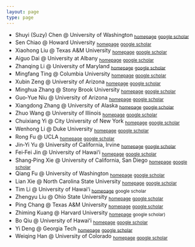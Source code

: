 ```yaml
---
layout: page
type: page
---
```


- Shuyi (Suzy) Chen @ University of Washington <sub>[homepage](https://atmos.uw.edu/faculty-and-research/core-faculty/shuyi-chen)</sub> <sub>[google scholar](https://scholar.google.com/citations?user=LW9-XEYAAAAJ)</sub>
- Sen Chiao @ Howard University <sub>[homepage](https://profiles.howard.edu/sen-chiao)</sub> <sub>[google scholar](https://scholar.google.com/citations?user=LiDrBWwAAAAJ)</sub>
- Xiaohong Liu @ Texas A&M University <sub>[homepage](https://artsci.tamu.edu/atmos-science/contact/profiles/xiaohong-liu.html)</sub> <sub>[google scholar](https://scholar.google.com/citations?user=OrDCS68AAAAJ)</sub>
- Aiguo Dai @ University at Albany <sub>[homepage](https://www.albany.edu/daes/faculty/aiguo-dai)</sub> <sub>[google scholar](https://scholar.google.com/citations?user=qYIJJ1AAAAAJ)</sub>
- Zhanqing Li @ University of Maryland <sub>[homepage](https://www2.atmos.umd.edu/~zli)</sub> <sub>[google scholar](https://scholar.google.com/citations?user=td1Yf-4AAAAJ)</sub>
- Mingfang Ting @ Columbia University <sub>[homepage](https://lamont.columbia.edu/directory/mingfang-ting)</sub> <sub>[google scholar](https://scholar.google.com/citations?user=VPhpWq0AAAAJ)</sub>
- Xubin Zeng @ University of Arizona <sub>[homepage](https://sites.google.com/view/xubinzeng)</sub> <sub>[google scholar](https://scholar.google.com/citations?user=1NZy-WwAAAAJ)</sub>
- Minghua Zhang @ Stony Brook University <sub>[homepage](https://www.stonybrook.edu/commcms/somas/people/_profiles/minghua-zhang.php)</sub> <sub>[google scholar](https://scholar.google.com/citations?user=OPMH57gAAAAJ)</sub>
- Guo‑Yue Niu @ University of Arizona <sub>[homepage](https://has.arizona.edu/person/guo-yue-niu)</sub> <sub>[google scholar](https://scholar.google.com/citations?user=Vxr_xRwAAAAJ)</sub>
- Xiangdong Zhang @ University of Alaska <sub>[homepage](https://www.uaf.edu/atmos/faculty/zhang_xiangdong.php)</sub> <sub>[google scholar](https://scholar.google.com/citations?user=0LolwH8AAAAJ)</sub>
- Zhuo Wang @ University of Illinois <sub>[homepage](https://climas.illinois.edu/directory/profile/zhuowang)</sub> <sub>[google scholar](https://scholar.google.com/citations?user=Wn9LYk4AAAAJ)</sub>
- Chuixiang Yi @ City University of New York <sub>[homepage](https://www.qc.cuny.edu/academics/sees/faculty-research-chuixiang-yi)</sub> <sub>[google scholar](https://scholar.google.com/citations?user=p4L3K7MAAAAJ)</sub>
- Wenhong Li @ Duke University <sub>[homepage](https://cee.duke.edu/people/wenhong-li)</sub> <sub>[google scholar](https://scholar.google.com/citations?user=u6ZcTa0AAAAJ)</sub>
- Rong Fu @ UCLA <sub>[homepage](https://jifresse.ucla.edu/profile/rong-fu)</sub> <sub>[google scholar](https://scholar.google.com/citations&user=JaOJEp8AAAAJ)</sub>
- Jin‑Yi Yu @ University of California, Irvine <sub>[homepage](https://www.ess.uci.edu/~yu)</sub> <sub>[google scholar](https://scholar.google.com/citations&user=1pber9cAAAAJ)</sub>
- Fei‑Fei Jin @ University of Hawaiʻi <sub>[homepage](https://www.soest.hawaii.edu/met/Faculty/jff)</sub> <sub>[google scholar](https://scholar.google.com/citations&user=FCRZr0kAAAAJ)</sub>
- Shang‑Ping Xie @ University of California, San Diego <sub>[homepage](https://sxie.scrippsprofiles.ucsd.edu)</sub> <sub>[google scholar](https://scholar.google.com/citations&user=vGEx6O0AAAAJ)</sub>
- Qiang Fu @ University of Washington <sub>[homepage](https://atmos.uw.edu/faculty-and-research/core-faculty/qiang-fu)</sub> <sub>[google scholar](https://scholar.google.com/citations&user=PF9lCrkAAAAJ)</sub>
- Lian Xie @ North Carolina State University <sub>[homepage](https://meas.sciences.ncsu.edu/people/xie)</sub> <sub>[google scholar](https://scholar.google.com/citations&user=S6O0RX8AAAAJ)</sub>
- Tim Li @ University of Hawaiʻi <sub>[homepage](https://iprc.soest.hawaii.edu/users/li)</sub> <sub>google scholar</sub>
- Zhengyu Liu @ Ohio State University <sub>[homepage](https://geography.osu.edu/people/liu.7022)</sub> <sub>[google scholar](https://scholar.google.com/citations&user=B_OGuv0AAAAJ)</sub>
- Ping Chang @ Texas A&M University <sub>[homepage](https://artsci.tamu.edu/oceanography/contact/profiles/ping-chang.html)</sub> <sub>[google scholar](https://scholar.google.com/citations&user=cIw1NiUAAAAJ)</sub>
- Zhiming Kuang @ Harvard University <sub>[homepage](https://eps.harvard.edu/people/zhiming-kuang)</sub> <sub>google scholar)</sub>
- Bo Qiu @ University of Hawaiʻi <sub>[homepage](http://www.soest.hawaii.edu/oceanography/bo)</sub> <sub>[google scholar](https://scholar.google.com/citations&user=SmNjHLoAAAAJ)</sub>
- Yi Deng @ Georgia Tech <sub>[homepage](https://eas.gatech.edu/people/deng-yi)</sub> <sub>[google scholar](https://scholar.google.com/citations&user=Ff6qeesAAAAJ)</sub>
- Weiqing Han @ University of Colorado <sub>[homepage](https://atoc.colorado.edu/~whan)</sub> <sub>[google scholar](https://scholar.google.com/citations&user=2ACehwUAAAAJ)</sub>
